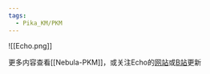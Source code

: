 ```yaml
---
tags:
  - Pika_KM/PKM
---
```

![[Echo.png]]

更多内容查看[[Nebula-PKM]]，或关注Echo的[网站](https://www.nebulapkm.com/)或[B站](https://space.bilibili.com/332569278)更新


